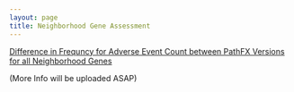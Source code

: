 ```yaml
---
layout: page
title: Neighborhood Gene Assessment
---
```



[Difference in Frequncy for Adverse Event Count between PathFX Versions for all Neighborhood Genes](https://htmlpreview.github.io/?https://github.com/aryastark5/web_bench/blob/gh-pages/display_files/neighborhood_genes_results/graphs/one.html)



(More Info will be uploaded ASAP)




